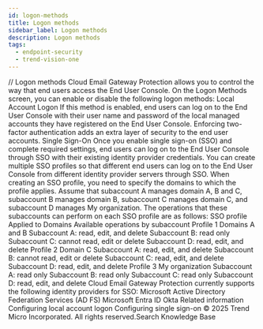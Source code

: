 ```yaml
---
id: logon-methods
title: Logon methods
sidebar_label: Logon methods
description: Logon methods
tags:
  - endpoint-security
  - trend-vision-one
---
```


/*<![CDATA[*/ $('#title').html($('meta[name=map-description]').attr('content')); /*]]>*/ Logon methods Cloud Email Gateway Protection allows you to control the way that end users access the End User Console. On the Logon Methods screen, you can enable or disable the following logon methods: Local Account Logon If this method is enabled, end users can log on to the End User Console with their user name and password of the local managed accounts they have registered on the End User Console. Enforcing two-factor authentication adds an extra layer of security to the end user accounts. Single Sign-On Once you enable single sign-on (SSO) and complete required settings, end users can log on to the End User Console through SSO with their existing identity provider credentials. You can create multiple SSO profiles so that different end users can log on to the End User Console from different identity provider servers through SSO. When creating an SSO profile, you need to specify the domains to which the profile applies. Assume that subaccount A manages domain A, B and C, subaccount B manages domain B, subaccount C manages domain C, and subaccount D manages My organization. The operations that these subaccounts can perform on each SSO profile are as follows: SSO profile Applied to Domains Available operations by subaccount Profile 1 Domains A and B Subaccount A: read, edit, and delete Subaccount B: read only Subaccount C: cannot read, edit or delete Subaccount D: read, edit, and delete Profile 2 Domain C Subaccount A: read, edit, and delete Subaccount B: cannot read, edit or delete Subaccount C: read, edit, and delete Subaccount D: read, edit, and delete Profile 3 My organization Subaccount A: read only Subaccount B: read only Subaccount C: read only Subaccount D: read, edit, and delete Cloud Email Gateway Protection currently supports the following identity providers for SSO: Microsoft Active Directory Federation Services (AD FS) Microsoft Entra ID Okta Related information Configuring local account logon Configuring single sign-on © 2025 Trend Micro Incorporated. All rights reserved.Search Knowledge Base